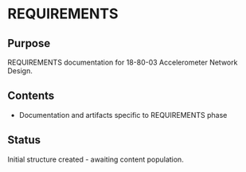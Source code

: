 # REQUIREMENTS

## Purpose
REQUIREMENTS documentation for 18-80-03 Accelerometer Network Design.

## Contents
- Documentation and artifacts specific to REQUIREMENTS phase

## Status
Initial structure created - awaiting content population.
